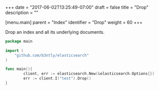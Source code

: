 +++
date = "2017-06-02T13:25:49-07:00"
draft = false
title = "Drop"
description = ""

[menu.main]
parent = "Index"
identifier = "Drop"
weight = 60
+++

Drop an index and all its underlying documents.

```go
package main 
 
import (
    "github.com/b3ntly/elasticsearch"
)

func main(){
        client, err := elasticsearch.New(&elasticsearch.Options{})
        err := client.I("test").Drop()
}
```